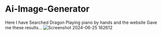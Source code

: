 # Ai-Image-Generator
Here I have Searched Dragon Playing piano by hands and the website Gave me these results...
![Screenshot 2024-06-25 162612](https://github.com/karannn5/Ai-Image-Generator/assets/102942974/80ca2463-a4cf-404d-ae26-6784ab208bed)

